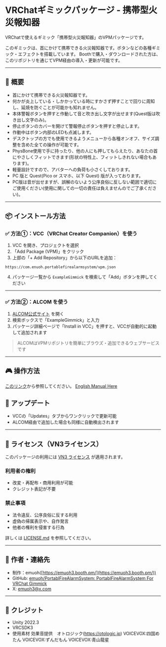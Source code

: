 

# VRChatギミックパッケージ - 携帯型火災報知器

VRChatで使えるギミック「携帯型火災報知器」のVPMパッケージです。

このギミックは、首にかけて携帯できる火災報知器です。ボタンなどの各種ギミック・エフェクトを搭載しています。
Boothで購入・ダウンロードされた方は、このリポジトリを通じてVPM経由の導入・更新が可能です。

---

## 🔧 概要

- 首にかけて携帯できる火災報知器です。
- 何かが炎上している・しかかっている時にすかさず押すことで回りに周知し、延焼を防ぐことが可能かも知れません。
- 本体警報ボタンを押すと作動して音と吹き出し文字が出せます(Quest版は吹き出し文字のみ)。
- 停止ボタンのカバーを開けて警報停止ボタンを押すと停止します。
- 作動中はボタン内部のLEDも点滅します。
- デスクトップの方でも使用できるようメニューから各種オンオフ、サイズ調整を含めた全ての操作が可能です。
- PhysBone使用で手に持ったり、他の人にも押してもらえたり、あなたの首にやさしくフィットできます(形状の特性上、フィットしきれない場合もあります)。
- 軽量設計ですので、アバターへの負荷も小さくしております。
- PC 版と Quest(Pico or スマホ、以下 Quest) 版が入っております。
- PC版は音が出せますが、誤解のないよう公序良俗に反しない範囲で適切にご使用ください(使用に関しての一切の責任は負えませんのでご了承ください)。

---

## 📦 インストール方法

### ✅ 方法①：VCC（VRChat Creator Companion）を使う

1. VCC を開き、プロジェクトを選択
2. 「Add Package (VPM)」をクリック
3. 上部の「+ Add Repository」から以下のURLを追加：

```
https://com.enuoh.portablefirealarmsystem/vpm.json
```

4. パッケージ一覧から `ExampleGimmick` を検索して「Add」ボタンを押してください

---

### ✅ 方法②：ALCOM を使う

1. [ALCOM公式サイト](https://vpm.alcom.dev/) を開く
2. 検索ボックスで「ExampleGimmick」と入力
3. パッケージ詳細ページで「Install in VCC」を押すと、VCCが自動的に起動して追加されます

> ALCOMはVPMリポジトリを簡単にブラウズ・追加できるウェブサービスです

---
## 🎮 操作方法
[このリンク](https://github.com/emuoh/PortablFireAlarmSystem/blob/main/Docs/Manual_PortableFireAlertSystem.md)から参照してください。
[English Manual Here](https://github.com/emuoh/PortablFireAlarmSystem/blob/main/Docs/EN_Manual_PortableFireAlertSystem.md)

## 🔁 アップデート

- VCCの「Updates」タブからワンクリックで更新可能
- ALCOM経由で追加した場合も同様に自動検出されます

---

## 📜 ライセンス（VN3ライセンス）

このパッケージの利用には [VN3 ライセンス](https://vn3.dev/) が適用されます。

### 利用者の権利
- 改変・再配布・商用利用が可能
- クレジット表記が不要

### 禁止事項
- 法令違反、公序良俗に反する利用
- 虚偽の帰属表示や、自作発言
- 他者の権利を侵害する行為

詳しくは [LICENSE.md](./LICENSE.md) を参照してください。

---

## 👤 作者・連絡先

- 制作：emuoh([https://emuoh3.booth.pm/](https://emuoh3.booth.pm/))
- GitHub: [emuoh/PortablFireAlarmSystem: PortablFireAlarmSystem For VRChat Gimmick](https://github.com/emuoh/PortablFireAlarmSystem)
- X: emuoh3@x.com

---

## 🧷 クレジット

- Unity 2022.3
- VRCSDK3
- 使用素材
 効果音提供　オトロジック(https://otologic.jp)
VOICEVOX:四国めたん
VOICEVOX:ずんだもん
VOICEVOX:青山龍星

